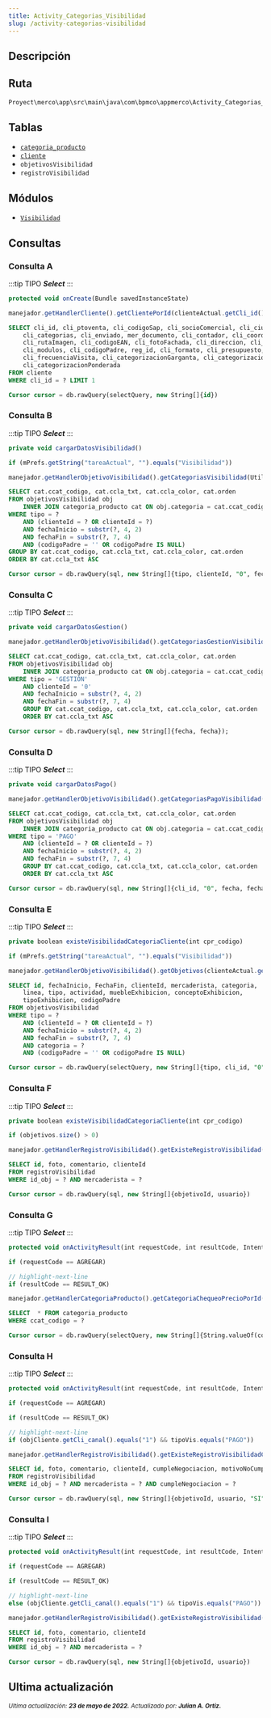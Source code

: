 ```yaml
---
title: Activity_Categorias_Visibilidad
slug: /activity-categorias-visibilidad
---
```

## Descripción

## Ruta

```js
Proyect\merco\app\src\main\java\com\bpmco\appmerco\Activity_Categorias_Visibilidad.java
```

## Tablas

- [```categoria_producto```](./../sincronizacion/tablas/categoria_producto.md)
- [```cliente```](./../sincronizacion/tablas/cliente.md)
- ```objetivosVisibilidad```
- ```registroVisibilidad```

## Módulos

- [```Visibilidad```](./../modules/modulo-13.md)

## Consultas

### Consulta A

:::tip TIPO
***Select***
:::

```js title="Método desde donde se invoca"
protected void onCreate(Bundle savedInstanceState)
```

```js title="Método"
manejador.getHandlerCliente().getClientePorId(clienteActual.getCli_id())
```

```sql title="Query"
SELECT cli_id, cli_ptoventa, cli_codigoSap, cli_socioComercial, cli_ciudad, 
    cli_categorias, cli_enviado, mer_documento, cli_contador, cli_coordenada, 
    cli_rutaImagen, cli_codigoEAN, cli_fotoFachada, cli_direccion, cli_canal, 
    cli_modulos, cli_codigoPadre, reg_id, cli_formato, cli_presupuesto, cli_subCanal,
    cli_frecuenciaVisita, cli_categorizacionGarganta, cli_categorizacionProbiotico, 
    cli_categorizacionPonderada
FROM cliente 
WHERE cli_id = ? LIMIT 1

Cursor cursor = db.rawQuery(selectQuery, new String[]{id})
```

### Consulta B

:::tip TIPO
***Select***
:::

```js title="Método desde donde se invoca"
private void cargarDatosVisibilidad()
```

```js title="Condiciones"
if (mPrefs.getString("tareaActual", "").equals("Visibilidad"))
```

```js title="Método"
manejador.getHandlerObjetivoVisibilidad().getCategoriasVisibilidad(Utilidades.getDate(), tipoVis, clienteActual.getCli_id())
```

```sql title="Query"
SELECT cat.ccat_codigo, cat.ccla_txt, cat.ccla_color, cat.orden
FROM objetivosVisibilidad obj
    INNER JOIN categoria_producto cat ON obj.categoria = cat.ccat_codigo
WHERE tipo = ? 
    AND (clienteId = ? OR clienteId = ?) 
    AND fechaInicio = substr(?, 4, 2) 
    AND fechaFin = substr(?, 7, 4)
    AND (codigoPadre = '' OR codigoPadre IS NULL)
GROUP BY cat.ccat_codigo, cat.ccla_txt, cat.ccla_color, cat.orden
ORDER BY cat.ccla_txt ASC

Cursor cursor = db.rawQuery(sql, new String[]{tipo, clienteId, "0", fecha, fecha})
```

### Consulta C

:::tip TIPO
***Select***
:::

```js title="Método desde donde se invoca"
private void cargarDatosGestion()
```

```js title="Método"
manejador.getHandlerObjetivoVisibilidad().getCategoriasGestionVisibilidad(Utilidades.getDate())
```

```sql title="Query"
SELECT cat.ccat_codigo, cat.ccla_txt, cat.ccla_color, cat.orden
FROM objetivosVisibilidad obj
    INNER JOIN categoria_producto cat ON obj.categoria = cat.ccat_codigo
WHERE tipo = 'GESTIÓN' 
    AND clienteId = '0' 
    AND fechaInicio = substr(?, 4, 2) 
    AND fechaFin = substr(?, 7, 4)
    GROUP BY cat.ccat_codigo, cat.ccla_txt, cat.ccla_color, cat.orden
    ORDER BY cat.ccla_txt ASC

Cursor cursor = db.rawQuery(sql, new String[]{fecha, fecha});
```

### Consulta D

:::tip TIPO
***Select***
:::

```js title="Método desde donde se invoca"
private void cargarDatosPago()
```

```js title="Método"
manejador.getHandlerObjetivoVisibilidad().getCategoriasPagoVisibilidad(clienteActual.getCli_id(), Utilidades.getDate())
```

```sql title="Query"
SELECT cat.ccat_codigo, cat.ccla_txt, cat.ccla_color, cat.orden
FROM objetivosVisibilidad obj
    INNER JOIN categoria_producto cat ON obj.categoria = cat.ccat_codigo
WHERE tipo = 'PAGO' 
    AND (clienteId = ? OR clienteId = ?) 
    AND fechaInicio = substr(?, 4, 2) 
    AND fechaFin = substr(?, 7, 4)
    GROUP BY cat.ccat_codigo, cat.ccla_txt, cat.ccla_color, cat.orden
    ORDER BY cat.ccla_txt ASC

Cursor cursor = db.rawQuery(sql, new String[]{cli_id, "0", fecha, fecha})
```

### Consulta E

:::tip TIPO
***Select***
:::

```js title="Método desde donde se invoca"
private boolean existeVisibilidadCategoriaCliente(int cpr_codigo)
```

```js title="Condiciones"
if (mPrefs.getString("tareaActual", "").equals("Visibilidad"))
```

```js title="Método"
manejador.getHandlerObjetivoVisibilidad().getObjetivos(clienteActual.getCli_id(), Utilidades.getDate(), String.valueOf(cpr_codigo), tipoVis)
```

```sql title="Query"
SELECT id, fechaInicio, FechaFin, clienteId, mercaderista, categoria,
    linea, tipo, actividad, muebleExhibicion, conceptoExhibicion, 
    tipoExhibicion, codigoPadre
FROM objetivosVisibilidad
WHERE tipo = ? 
    AND (clienteId = ? OR clienteId = ?) 
    AND fechaInicio = substr(?, 4, 2) 
    AND fechaFin = substr(?, 7, 4)
    AND categoria = ? 
    AND (codigoPadre = '' OR codigoPadre IS NULL)

Cursor cursor = db.rawQuery(selectQuery, new String[]{tipo, cli_id, "0", fecha, fecha, categoria})
```

### Consulta F

:::tip TIPO
***Select***
:::

```js title="Método desde donde se invoca"
private boolean existeVisibilidadCategoriaCliente(int cpr_codigo)
```

```js title="Condiciones"
if (objetivos.size() > 0)
```

```js title="Método"
manejador.getHandlerRegistroVisibilidad().getExisteRegistroVisibilidad(String.valueOf(objetivo.getId()), mPrefs.getString("usuario", ""))
```

```sql title="Query"
SELECT id, foto, comentario, clienteId 
FROM registroVisibilidad
WHERE id_obj = ? AND mercaderista = ?

Cursor cursor = db.rawQuery(sql, new String[]{objetivoId, usuario})
```

### Consulta G

:::tip TIPO
***Select***
:::

```js title="Método desde donde se invoca"
protected void onActivityResult(int requestCode, int resultCode, Intent data)
```

```js title="Condiciones"
if (requestCode == AGREGAR)

// highlight-next-line 
if (resultCode == RESULT_OK)
```

```js title="Método"
manejador.getHandlerCategoriaProducto().getCategoriaChequeoPrecioPorId(objetivo.getCategoria())
```

```sql title="Query"
SELECT  * FROM categoria_producto 
WHERE ccat_codigo = ?

Cursor cursor = db.rawQuery(selectQuery, new String[]{String.valueOf(codigo)})
```

### Consulta H

:::tip TIPO
***Select***
:::

```js title="Método desde donde se invoca"
protected void onActivityResult(int requestCode, int resultCode, Intent data)
```

```js title="Condiciones"
if (requestCode == AGREGAR)

if (resultCode == RESULT_OK)

// highlight-next-line 
if (objCliente.getCli_canal().equals("1") && tipoVis.equals("PAGO"))
```

```js title="Método"
manejador.getHandlerRegistroVisibilidad().getExisteRegistroVisibilidadConCumplimiento(String.valueOf(objetivo.getId()), mPrefs.getString("usuario", ""))
```

```sql title="Query"
SELECT id, foto, comentario, clienteId, cumpleNegociacion, motivoNoCumplimiento
FROM registroVisibilidad
WHERE id_obj = ? AND mercaderista = ? AND cumpleNegociacion = ?

Cursor cursor = db.rawQuery(sql, new String[]{objetivoId, usuario, "SI"})
```

### Consulta I

:::tip TIPO
***Select***
:::

```js title="Método desde donde se invoca"
protected void onActivityResult(int requestCode, int resultCode, Intent data)
```

```js title="Condiciones"
if (requestCode == AGREGAR)

if (resultCode == RESULT_OK)

// highlight-next-line 
else (objCliente.getCli_canal().equals("1") && tipoVis.equals("PAGO"))
```

```js title="Método"
manejador.getHandlerRegistroVisibilidad().getExisteRegistroVisibilidad(String.valueOf(objetivo.getId()), mPrefs.getString("usuario", ""))
```

```sql title="Query"
SELECT id, foto, comentario, clienteId 
FROM registroVisibilidad
WHERE id_obj = ? AND mercaderista = ?

Cursor cursor = db.rawQuery(sql, new String[]{objetivoId, usuario})
```

## Ultima actualización

<div class='ultima-actualizacion'> 
    <small> 
        <i> Ultima actualización: <b> 23 de mayo de 2022.</b> </i> 
    </small> 
    <small> 
        <i> Actualizado por: <b> Julian A. Ortiz.</b> </i> 
    </small> 
</div>
